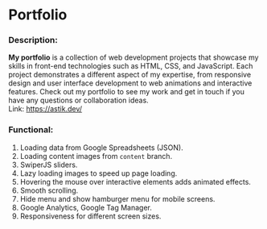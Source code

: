 # Portfolio

### Description:
**My portfolio** is a collection of web development projects that showcase my skills in front-end technologies such as HTML, CSS, and JavaScript. Each project demonstrates a different aspect of my expertise, from responsive design and user interface development to web animations and interactive features. Check out my portfolio to see my work and get in touch if you have any questions or collaboration ideas.  
Link: https://astik.dev/

### Functional:
1. Loading data from Google Spreadsheets (JSON).
1. Loading content images from `content` branch.
1. SwiperJS sliders.
1. Lazy loading images to speed up page loading.
1. Hovering the mouse over interactive elements adds animated effects.
1. Smooth scrolling.
1. Hide menu and show hamburger menu for mobile screens.
1. Google Analytics, Google Tag Manager.
1. Responsiveness for different screen sizes.